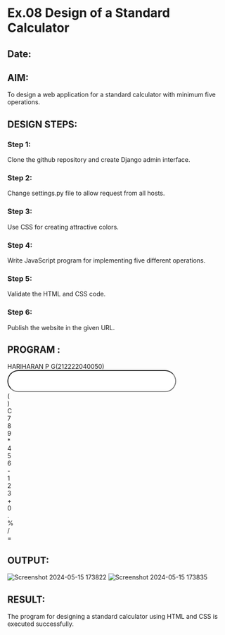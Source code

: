 # Ex.08 Design of a Standard Calculator
## Date:

## AIM:
To design a web application for a standard calculator with minimum five operations.

## DESIGN STEPS:

### Step 1:
Clone the github repository and create Django admin interface.

### Step 2:
Change settings.py file to allow request from all hosts.

### Step 3:
Use CSS for creating attractive colors.

### Step 4:
Write JavaScript program for implementing five different operations.

### Step 5:
Validate the HTML and CSS code.

### Step 6:
Publish the website in the given URL.

## PROGRAM :
<!DOCTYPE html>
<html lang="en">
<head>
    <meta charset="UTF-8">
    <meta name="viewport" content="width=device-width, initial-scale=1.0">
    <title>Document</title>
    <link href="https://cdn.jsdelivr.net/npm/bootstrap@5.3.3/dist/css/bootstrap.min.css" rel="stylesheet" integrity="sha384-QWTKZyjpPEjISv5WaRU9OFeRpok6YctnYmDr5pNlyT2bRjXh0JMhjY6hW+ALEwIH" crossorigin="anonymous">
    <link rel="stylesheet" href="https://cdn.jsdelivr.net/npm/bootstrap-icons@1.11.3/font/bootstrap-icons.min.css">
</head>
<body>
    <script>
         function fn(e) {
        if (e.innerHTML == '=' ) {
        output.value = eval(output.value);
        }
        else if (e.id == 'back') {
        v = output.value;
        output.value = v.substring(0, v.length - 1);
        }
        else if (e.innerHTML == 'C') {
        output.value = '';
        }
        else {
        output.value +=  e.innerHTML;
        }
    }
    </script>
    <div class="bg-dark mx-auto text-center text-white" style="width: 24rem; ">HARIHARAN P G(212222040050)</div>
    <div class="bg-dark row mx-auto text-center" style="width: 24rem;">
    <div class="col-12 my-4"><input type="text" name="" id="output"
    style="width: 100%; height: 50px; border-radius: 25px;"></div>
    <div class="m-3 col-2 btn btn-primary rounded-4" onclick="fn(this)">(</div>
    <div class="m-3 col-2 btn btn-primary rounded-4" onclick="fn(this)">)</div>
    <div class="m-3 col-2 btn btn-danger rounded-4" onclick="fn(this)">C</div>
    <div class="m-3 col-2 btn btn-danger rounded-4" onclick="fn(this)" id="back"><i class="bi bi-backspace"></i>
    </div>
    <div class="m-3 col-2 btn btn-success rounded-4" onclick="fn(this)">7</div> 
    <div class="m-3 col-2 btn btn-success rounded-4" onclick="fn(this)">8</div>
    <div class="m-3 col-2 btn btn-success rounded-4" onclick="fn(this)">9</div>
    <div class="m-3 col-2 btn btn-primary rounded-4" onclick="fn(this)">*</div>
    <div class="m-3 col-2 btn btn-success rounded-4" onclick="fn(this)">4</div>
    <div class="m-3 col-2 btn btn-success rounded-4" onclick="fn(this)">5</div>
    <div class="m-3 col-2 btn btn-success rounded-4" onclick="fn(this)">6</div>
    <div class="m-3 col-2 btn btn-primary rounded-4" onclick="fn(this)">-</div>
    <div class="m-3 col-2 btn btn-success rounded-4" onclick="fn(this)">1</div>
    <div class="m-3 col-2 btn btn-success rounded-4" onclick="fn(this)">2</div>
    <div class="m-3 col-2 btn btn-success rounded-4" onclick="fn(this)">3</div>
    <div class="m-3 col-2 btn btn-primary rounded-4" onclick="fn(this)">+</div>
    <div class="m-3 col-2 btn btn-success rounded-4" onclick="fn(this)">0</div>
    <div class="m-3 col-2 btn btn-success rounded-4" onclick="fn(this)">.</div>
    <div class="m-3 col-2 btn btn-primary rounded-4" onclick="fn(this)">%</div> 
    <div class="m-3 col-2 btn btn-primary rounded-4" onclick="fn(this)">/</div>
    <div class="m-3 col-11 btn btn-warning rounded-4" onclick="fn(this)">=</div>
    </div>
</body>
</html>

## OUTPUT:
![Screenshot 2024-05-15 173822](https://github.com/PGHARIHARAN33/Calc/assets/123052484/5359a91c-fa5e-4fbd-919b-8303af73f2ea)
![Screenshot 2024-05-15 173835](https://github.com/PGHARIHARAN33/Calc/assets/123052484/ac8c6fbb-073f-4049-81a1-c4a7528c6f07)


## RESULT:
The program for designing a standard calculator using HTML and CSS is executed successfully.
